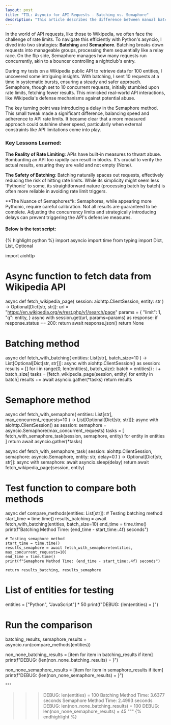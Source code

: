 ```yaml
---
layout: post
title: "TIL: Asyncio for API Requests - Batching vs. Semaphore"
description: "This article describes the difference between manual batching vs Semaphore."
---
```


In the world of API requests, like those to Wikipedia, we often face the
challenge of rate limits. To navigate this efficiently with Python's asyncio, I
dived into two strategies: **Batching** and **Semaphore**. Batching breaks down
requests into manageable groups, processing them sequentially like a relay
race. On the flip side, Semaphore manages how many requests run concurrently,
akin to a bouncer controlling a nightclub's entry.

During my tests on a Wikipedia public API to retrieve data for 100 entities, I uncovered some intriguing insights. With batching, I sent 10 requests at a time in systematic bursts, ensuring a steady and safer approach. Semaphore, though set to 10 concurrent requests, initially stumbled upon rate limits, fetching fewer results. This mimicked real-world API interactions, like Wikipedia's defense mechanisms against potential abuse.

The key turning point was introducing a delay in the Semaphore method. This small tweak made a significant difference, balancing speed and adherence to API rate limits. It became clear that a more measured approach could outshine sheer speed, particularly when external constraints like API limitations come into play.

### Key Lessons Learned:

**The Reality of Rate Limiting**: APIs have built-in measures to thwart abuse. Bombarding an API too rapidly can result in blocks. It's crucial to verify the actual results, ensuring they are valid and not empty (None).

**The Safety of Batching**: Batching naturally spaces out requests, effectively reducing the risk of hitting rate limits. While its simplicity might seem less 'Pythonic' to some, its straightforward nature (processing batch by batch) is often more reliable in avoiding rate limit triggers.

**The Nuance of Semaphores*k: Semaphores, while appearing more Pythonic, require careful calibration. Not all results are guaranteed to be complete. Adjusting the concurrency limits and strategically introducing delays can prevent triggering the API's defensive measures.


#### Below is the test script:
{% highlight python %}
import asyncio
import time
from typing import Dict, List, Optional

import aiohttp


# Async function to fetch data from Wikipedia API
async def fetch_wikipedia_page(
    session: aiohttp.ClientSession, entity: str
) -> Optional[Dict[str, str]]:
    url = "https://en.wikipedia.org/w/rest.php/v1/search/page"
    params = {
        "limit": 1,
        "q": entity,
    }
    async with session.get(url, params=params) as response:
        if response.status == 200:
            return await response.json()
        return None


# Batching method
async def fetch_with_batching(
    entities: List[str], batch_size=10
) -> List[Optional[Dict[str, str]]]:
    async with aiohttp.ClientSession() as session:
        results = []
        for i in range(0, len(entities), batch_size):
            batch = entities[i : i + batch_size]
            tasks = [fetch_wikipedia_page(session, entity) for entity in batch]
            results += await asyncio.gather(*tasks)
        return results


# Semaphore method
async def fetch_with_semaphore(
    entities: List[str], max_concurrent_requests=10
) -> List[Optional[Dict[str, str]]]:
    async with aiohttp.ClientSession() as session:
        semaphore = asyncio.Semaphore(max_concurrent_requests)
        tasks = [
            fetch_with_semaphore_task(session, semaphore, entity) for entity in entities
        ]
        return await asyncio.gather(*tasks)


async def fetch_with_semaphore_task(
    session: aiohttp.ClientSession, semaphore: asyncio.Semaphore, entity: str, delay=0.1
) -> Optional[Dict[str, str]]:
    async with semaphore:
        await asyncio.sleep(delay)
        return await fetch_wikipedia_page(session, entity)



# Test function to compare both methods
async def compare_methods(entities: List[str]):
    # Testing batching method
    start_time = time.time()
    results_batching = await fetch_with_batching(entities, batch_size=10)
    end_time = time.time()
    print(f"Batching Method Time: {end_time - start_time:.4f} seconds")

    # Testing semaphore method
    start_time = time.time()
    results_semaphore = await fetch_with_semaphore(entities, max_concurrent_requests=10)
    end_time = time.time()
    print(f"Semaphore Method Time: {end_time - start_time:.4f} seconds")

    return results_batching, results_semaphore


# List of entities for testing
entities = ["Python", "JavaScript"] * 50
print(f"DEBUG: {len(entities) = }")

# Run the comparison
batching_results, semaphore_results = asyncio.run(compare_methods(entities))

non_none_batching_results = [item for item in batching_results if item]
print(f"DEBUG: {len(non_none_batching_results) = }")

non_none_semaphore_results = [item for item in semaphore_results if item]
print(f"DEBUG: {len(non_none_semaphore_results) = }")

"""
>>> DEBUG: len(entities) = 100
>>> Batching Method Time: 3.6377 seconds
>>> Semaphore Method Time: 2.4993 seconds
>>> DEBUG: len(non_none_batching_results) = 100
>>> DEBUG: len(non_none_semaphore_results) = 45
"""
{% endhighlight %}
